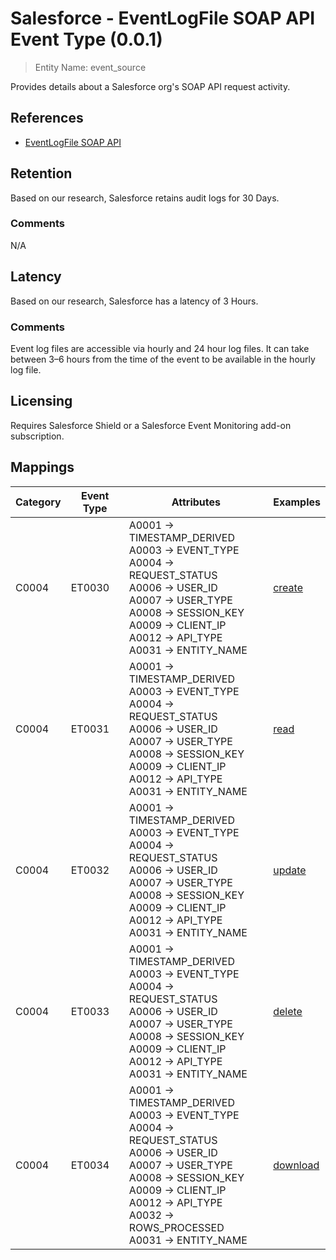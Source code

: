 # Salesforce - EventLogFile SOAP API Event Type (0.0.1)

> Entity Name: event_source

Provides details about a Salesforce org's SOAP API request activity.

## References
* [EventLogFile SOAP API](https://developer.salesforce.com/docs/atlas.en-us.object_reference.meta/object_reference/sforce_api_objects_eventlogfile_api.htm)

## Retention

Based on our research, Salesforce retains audit logs for 30 Days.


### Comments
N/A


## Latency

Based on our research, Salesforce has a latency of 3 Hours.

### Comments
Event log files are accessible via hourly and 24 hour log files. It can take between 3–6 hours from the time of the event to be available in the hourly log file.


## Licensing

Requires Salesforce Shield or a Salesforce Event Monitoring add-on subscription.

## Mappings

| Category | Event Type | Attributes | Examples |
| -------- | ---------- | ---------- | -------- |
| C0004 | ET0030 |A0001 -> TIMESTAMP_DERIVED<br />A0003 -> EVENT_TYPE<br />A0004 -> REQUEST_STATUS<br />A0006 -> USER_ID<br />A0007 -> USER_TYPE<br />A0008 -> SESSION_KEY<br />A0009 -> CLIENT_IP<br />A0012 -> API_TYPE<br />A0031 -> ENTITY_NAME<br />|[create](/products/salesforce/event_examples/activity_audit_create_resource_soapapi.json)<br />|
| C0004 | ET0031 |A0001 -> TIMESTAMP_DERIVED<br />A0003 -> EVENT_TYPE<br />A0004 -> REQUEST_STATUS<br />A0006 -> USER_ID<br />A0007 -> USER_TYPE<br />A0008 -> SESSION_KEY<br />A0009 -> CLIENT_IP<br />A0012 -> API_TYPE<br />A0031 -> ENTITY_NAME<br />|[read](/products/salesforce/event_examples/activity_audit_read_resource_soapapi.json)<br />|
| C0004 | ET0032 |A0001 -> TIMESTAMP_DERIVED<br />A0003 -> EVENT_TYPE<br />A0004 -> REQUEST_STATUS<br />A0006 -> USER_ID<br />A0007 -> USER_TYPE<br />A0008 -> SESSION_KEY<br />A0009 -> CLIENT_IP<br />A0012 -> API_TYPE<br />A0031 -> ENTITY_NAME<br />|[update](/products/salesforce/event_examples/activity_audit_update_resource_soapapi.json)<br />|
| C0004 | ET0033 |A0001 -> TIMESTAMP_DERIVED<br />A0003 -> EVENT_TYPE<br />A0004 -> REQUEST_STATUS<br />A0006 -> USER_ID<br />A0007 -> USER_TYPE<br />A0008 -> SESSION_KEY<br />A0009 -> CLIENT_IP<br />A0012 -> API_TYPE<br />A0031 -> ENTITY_NAME<br />|[delete](/products/salesforce/event_examples/activity_audit_delete_resource_soapapi.json)<br />|
| C0004 | ET0034 |A0001 -> TIMESTAMP_DERIVED<br />A0003 -> EVENT_TYPE<br />A0004 -> REQUEST_STATUS<br />A0006 -> USER_ID<br />A0007 -> USER_TYPE<br />A0008 -> SESSION_KEY<br />A0009 -> CLIENT_IP<br />A0012 -> API_TYPE<br />A0032 -> ROWS_PROCESSED<br />A0031 -> ENTITY_NAME<br />|[download](/products/salesforce/event_examples/activity_audit_download_resource_soapapi.json)<br />|


